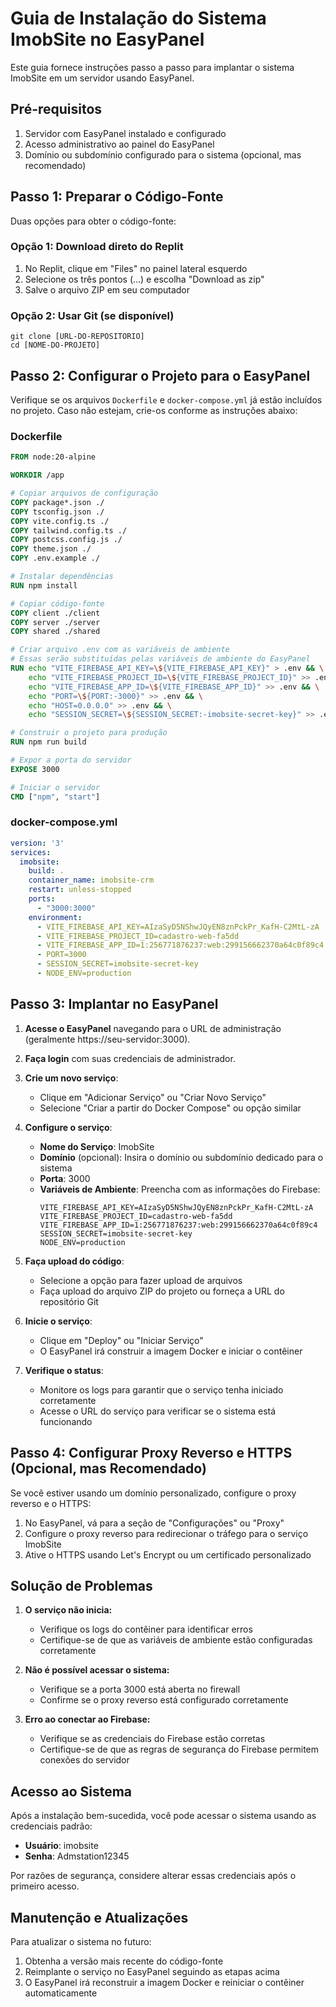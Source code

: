# Guia de Instalação do Sistema ImobSite no EasyPanel

Este guia fornece instruções passo a passo para implantar o sistema ImobSite em um servidor usando EasyPanel.

## Pré-requisitos

1. Servidor com EasyPanel instalado e configurado
2. Acesso administrativo ao painel do EasyPanel
3. Domínio ou subdomínio configurado para o sistema (opcional, mas recomendado)

## Passo 1: Preparar o Código-Fonte

Duas opções para obter o código-fonte:

### Opção 1: Download direto do Replit
1. No Replit, clique em "Files" no painel lateral esquerdo
2. Selecione os três pontos (...) e escolha "Download as zip"
3. Salve o arquivo ZIP em seu computador

### Opção 2: Usar Git (se disponível)
```
git clone [URL-DO-REPOSITORIO]
cd [NOME-DO-PROJETO]
```

## Passo 2: Configurar o Projeto para o EasyPanel

Verifique se os arquivos `Dockerfile` e `docker-compose.yml` já estão incluídos no projeto. Caso não estejam, crie-os conforme as instruções abaixo:

### Dockerfile
```dockerfile
FROM node:20-alpine

WORKDIR /app

# Copiar arquivos de configuração
COPY package*.json ./
COPY tsconfig.json ./
COPY vite.config.ts ./
COPY tailwind.config.ts ./
COPY postcss.config.js ./
COPY theme.json ./
COPY .env.example ./

# Instalar dependências
RUN npm install

# Copiar código-fonte
COPY client ./client
COPY server ./server
COPY shared ./shared

# Criar arquivo .env com as variáveis de ambiente
# Essas serão substituídas pelas variáveis de ambiente do EasyPanel
RUN echo "VITE_FIREBASE_API_KEY=\${VITE_FIREBASE_API_KEY}" > .env && \
    echo "VITE_FIREBASE_PROJECT_ID=\${VITE_FIREBASE_PROJECT_ID}" >> .env && \
    echo "VITE_FIREBASE_APP_ID=\${VITE_FIREBASE_APP_ID}" >> .env && \
    echo "PORT=\${PORT:-3000}" >> .env && \
    echo "HOST=0.0.0.0" >> .env && \
    echo "SESSION_SECRET=\${SESSION_SECRET:-imobsite-secret-key}" >> .env

# Construir o projeto para produção
RUN npm run build

# Expor a porta do servidor
EXPOSE 3000

# Iniciar o servidor
CMD ["npm", "start"]
```

### docker-compose.yml
```yaml
version: '3'
services:
  imobsite:
    build: .
    container_name: imobsite-crm
    restart: unless-stopped
    ports:
      - "3000:3000"
    environment:
      - VITE_FIREBASE_API_KEY=AIzaSyD5NShwJQyEN8znPckPr_KafH-C2MtL-zA
      - VITE_FIREBASE_PROJECT_ID=cadastro-web-fa5dd
      - VITE_FIREBASE_APP_ID=1:256771876237:web:299156662370a64c0f89c4
      - PORT=3000
      - SESSION_SECRET=imobsite-secret-key
      - NODE_ENV=production
```

## Passo 3: Implantar no EasyPanel

1. **Acesse o EasyPanel** navegando para o URL de administração (geralmente https://seu-servidor:3000).

2. **Faça login** com suas credenciais de administrador.

3. **Crie um novo serviço**:
   - Clique em "Adicionar Serviço" ou "Criar Novo Serviço"
   - Selecione "Criar a partir do Docker Compose" ou opção similar

4. **Configure o serviço**:
   - **Nome do Serviço**: ImobSite
   - **Domínio** (opcional): Insira o domínio ou subdomínio dedicado para o sistema
   - **Porta**: 3000
   - **Variáveis de Ambiente**: Preencha com as informações do Firebase:
     ```
     VITE_FIREBASE_API_KEY=AIzaSyD5NShwJQyEN8znPckPr_KafH-C2MtL-zA
     VITE_FIREBASE_PROJECT_ID=cadastro-web-fa5dd
     VITE_FIREBASE_APP_ID=1:256771876237:web:299156662370a64c0f89c4
     SESSION_SECRET=imobsite-secret-key
     NODE_ENV=production
     ```

5. **Faça upload do código**:
   - Selecione a opção para fazer upload de arquivos
   - Faça upload do arquivo ZIP do projeto ou forneça a URL do repositório Git

6. **Inicie o serviço**:
   - Clique em "Deploy" ou "Iniciar Serviço"
   - O EasyPanel irá construir a imagem Docker e iniciar o contêiner

7. **Verifique o status**:
   - Monitore os logs para garantir que o serviço tenha iniciado corretamente
   - Acesse o URL do serviço para verificar se o sistema está funcionando

## Passo 4: Configurar Proxy Reverso e HTTPS (Opcional, mas Recomendado)

Se você estiver usando um domínio personalizado, configure o proxy reverso e o HTTPS:

1. No EasyPanel, vá para a seção de "Configurações" ou "Proxy"
2. Configure o proxy reverso para redirecionar o tráfego para o serviço ImobSite
3. Ative o HTTPS usando Let's Encrypt ou um certificado personalizado

## Solução de Problemas

1. **O serviço não inicia:**
   - Verifique os logs do contêiner para identificar erros
   - Certifique-se de que as variáveis de ambiente estão configuradas corretamente

2. **Não é possível acessar o sistema:**
   - Verifique se a porta 3000 está aberta no firewall
   - Confirme se o proxy reverso está configurado corretamente

3. **Erro ao conectar ao Firebase:**
   - Verifique se as credenciais do Firebase estão corretas
   - Certifique-se de que as regras de segurança do Firebase permitem conexões do servidor

## Acesso ao Sistema

Após a instalação bem-sucedida, você pode acessar o sistema usando as credenciais padrão:

- **Usuário**: imobsite
- **Senha**: Admstation12345

Por razões de segurança, considere alterar essas credenciais após o primeiro acesso.

## Manutenção e Atualizações

Para atualizar o sistema no futuro:

1. Obtenha a versão mais recente do código-fonte
2. Reimplante o serviço no EasyPanel seguindo as etapas acima
3. O EasyPanel irá reconstruir a imagem Docker e reiniciar o contêiner automaticamente